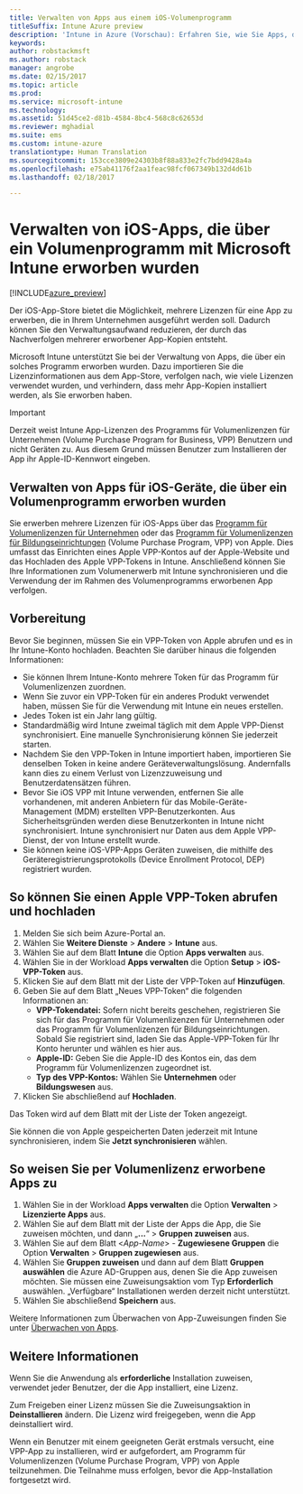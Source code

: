 ```yaml
---
title: Verwalten von Apps aus einem iOS-Volumenprogramm
titleSuffix: Intune Azure preview
description: 'Intune in Azure (Vorschau): Erfahren Sie, wie Sie Apps, die Sie per Volumenlizenz im iOS Store erworben haben, in Intune synchronisieren und dann ihre Nutzung verwalten und nachverfolgen.'
keywords: 
author: robstackmsft
ms.author: robstack
manager: angrobe
ms.date: 02/15/2017
ms.topic: article
ms.prod: 
ms.service: microsoft-intune
ms.technology: 
ms.assetid: 51d45ce2-d81b-4584-8bc4-568c8c62653d
ms.reviewer: mghadial
ms.suite: ems
ms.custom: intune-azure
translationtype: Human Translation
ms.sourcegitcommit: 153cce3809e24303b8f88a833e2fc7bdd9428a4a
ms.openlocfilehash: e75ab41176f2aa1feac98fcf067349b132d4d61b
ms.lasthandoff: 02/18/2017

---
```


# <a name="how-to-manage-ios-apps-you-purchased-through-a-volume-purchase-program-with-microsoft-intune"></a>Verwalten von iOS-Apps, die über ein Volumenprogramm mit Microsoft Intune erworben wurden


[!INCLUDE[azure_preview](../includes/azure_preview.md)]

Der iOS-App-Store bietet die Möglichkeit, mehrere Lizenzen für eine App zu erwerben, die in Ihrem Unternehmen ausgeführt werden soll. Dadurch können Sie den Verwaltungsaufwand reduzieren, der durch das Nachverfolgen mehrerer erworbener App-Kopien entsteht.

Microsoft Intune unterstützt Sie bei der Verwaltung von Apps, die über ein solches Programm erworben wurden. Dazu importieren Sie die Lizenzinformationen aus dem App-Store, verfolgen nach, wie viele Lizenzen verwendet wurden, und verhindern, dass mehr App-Kopien installiert werden, als Sie erworben haben.

> [!Important]
> Derzeit weist Intune App-Lizenzen des Programms für Volumenlizenzen für Unternehmen (Volume Purchase Program for Business, VPP) Benutzern und nicht Geräten zu. Aus diesem Grund müssen Benutzer zum Installieren der App ihr Apple-ID-Kennwort eingeben.

## <a name="manage-volume-purchased-apps-for-ios-devices"></a>Verwalten von Apps für iOS-Geräte, die über ein Volumenprogramm erworben wurden
Sie erwerben mehrere Lizenzen für iOS-Apps über das [Programm für Volumenlizenzen für Unternehmen](http://www.apple.com/business/vpp/) oder das [Programm für Volumenlizenzen für Bildungseinrichtungen](http://volume.itunes.apple.com/us/store) (Volume Purchase Program, VPP) von Apple. Dies umfasst das Einrichten eines Apple VPP-Kontos auf der Apple-Website und das Hochladen des Apple VPP-Tokens in Intune.  Anschließend können Sie Ihre Informationen zum Volumenerwerb mit Intune synchronisieren und die Verwendung der im Rahmen des Volumenprogramms erworbenen App verfolgen.

## <a name="before-you-start"></a>Vorbereitung
Bevor Sie beginnen, müssen Sie ein VPP-Token von Apple abrufen und es in Ihr Intune-Konto hochladen. Beachten Sie darüber hinaus die folgenden Informationen:

* Sie können Ihrem Intune-Konto mehrere Token für das Programm für Volumenlizenzen zuordnen.
* Wenn Sie zuvor ein VPP-Token für ein anderes Produkt verwendet haben, müssen Sie für die Verwendung mit Intune ein neues erstellen.
* Jedes Token ist ein Jahr lang gültig.
* Standardmäßig wird Intune zweimal täglich mit dem Apple VPP-Dienst synchronisiert. Eine manuelle Synchronisierung können Sie jederzeit starten.
* Nachdem Sie den VPP-Token in Intune importiert haben, importieren Sie denselben Token in keine andere Geräteverwaltungslösung. Andernfalls kann dies zu einem Verlust von Lizenzzuweisung und Benutzerdatensätzen führen.
* Bevor Sie iOS VPP mit Intune verwenden, entfernen Sie alle vorhandenen, mit anderen Anbietern für das Mobile-Geräte-Management (MDM) erstellten VPP-Benutzerkonten. Aus Sicherheitsgründen werden diese Benutzerkonten in Intune nicht synchronisiert. Intune synchronisiert nur Daten aus dem Apple VPP-Dienst, der von Intune erstellt wurde.
* Sie können keine iOS-VPP-Apps Geräten zuweisen, die mithilfe des Geräteregistrierungsprotokolls (Device Enrollment Protocol, DEP) registriert wurden.

## <a name="to-get-and-upload-an-apple-vpp-token"></a>So können Sie einen Apple VPP-Token abrufen und hochladen

1. Melden Sie sich beim Azure-Portal an.
2. Wählen Sie **Weitere Dienste** > **Andere** > **Intune** aus.
3. Wählen Sie auf dem Blatt **Intune** die Option **Apps verwalten** aus.
1.  Wählen Sie in der Workload **Apps verwalten** die Option **Setup** > **iOS-VPP-Token** aus.
2.  Klicken Sie auf dem Blatt mit der Liste der VPP-Token auf **Hinzufügen**.
3.  Geben Sie auf dem Blatt „Neues VPP-Token“ die folgenden Informationen an:
    - **VPP-Tokendatei:** Sofern nicht bereits geschehen, registrieren Sie sich für das Programm für Volumenlizenzen für Unternehmen oder das Programm für Volumenlizenzen für Bildungseinrichtungen. Sobald Sie registriert sind, laden Sie das Apple-VPP-Token für Ihr Konto herunter und wählen es hier aus.
    - **Apple-ID:** Geben Sie die Apple-ID des Kontos ein, das dem Programm für Volumenlizenzen zugeordnet ist.
    - **Typ des VPP-Kontos:** Wählen Sie **Unternehmen** oder **Bildungswesen** aus.
4. Klicken Sie abschließend auf **Hochladen**.

Das Token wird auf dem Blatt mit der Liste der Token angezeigt.


Sie können die von Apple gespeicherten Daten jederzeit mit Intune synchronisieren, indem Sie **Jetzt synchronisieren** wählen.

## <a name="to-assign-a-volume-purchased-app"></a>So weisen Sie per Volumenlizenz erworbene Apps zu

1. Wählen Sie in der Workload **Apps verwalten** die Option **Verwalten** > **Lizenzierte Apps** aus.
2. Wählen Sie auf dem Blatt mit der Liste der Apps die App, die Sie zuweisen möchten, und dann „**...**“ > **Gruppen zuweisen** aus.
3. Wählen Sie auf dem Blatt <*App-Name*> - **Zugewiesene Gruppen** die Option **Verwalten** > **Gruppen zugewiesen** aus.
4. Wählen Sie **Gruppen zuweisen** und dann auf dem Blatt **Gruppen auswählen** die Azure AD-Gruppen aus, denen Sie die App zuweisen möchten.
Sie müssen eine Zuweisungsaktion vom Typ **Erforderlich** auswählen. „Verfügbare“ Installationen werden derzeit nicht unterstützt.
5. Wählen Sie abschließend **Speichern** aus.

Weitere Informationen zum Überwachen von App-Zuweisungen finden Sie unter [Überwachen von Apps](monitor-apps.md).

## <a name="further-information"></a>Weitere Informationen

Wenn Sie die Anwendung als **erforderliche** Installation zuweisen, verwendet jeder Benutzer, der die App installiert, eine Lizenz.

Zum Freigeben einer Lizenz müssen Sie die Zuweisungsaktion in **Deinstallieren** ändern. Die Lizenz wird freigegeben, wenn die App deinstalliert wird.

Wenn ein Benutzer mit einem geeigneten Gerät erstmals versucht, eine VPP-App zu installieren, wird er aufgefordert, am Programm für Volumenlizenzen (Volume Purchase Program, VPP) von Apple teilzunehmen. Die Teilnahme muss erfolgen, bevor die App-Installation fortgesetzt wird.

